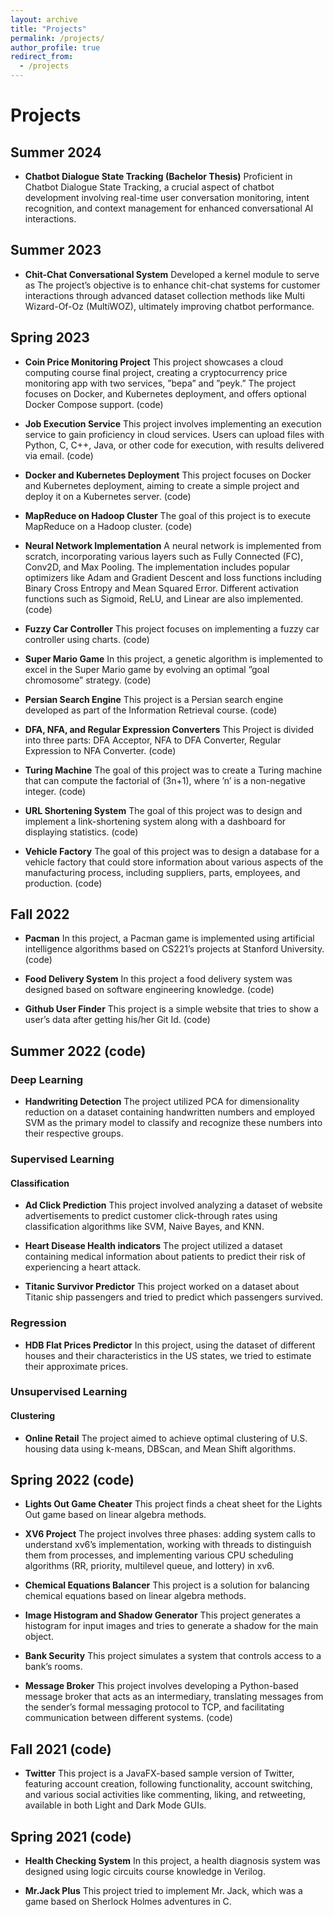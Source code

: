 ```yaml
---
layout: archive
title: "Projects"
permalink: /projects/
author_profile: true
redirect_from:
  - /projects
---
```


# Projects

## Summer 2024

- **Chatbot Dialogue State Tracking (Bachelor Thesis)**
  Proficient in Chatbot Dialogue State Tracking, a crucial aspect of chatbot development involving real-time user conversation monitoring, intent recognition, and context management for enhanced conversational AI interactions.

## Summer 2023

- **Chit-Chat Conversational System**
  Developed a kernel module to serve as The project’s objective is to enhance chit-chat systems for customer interactions through advanced dataset collection methods like Multi Wizard-Of-Oz (MultiWOZ), ultimately improving chatbot performance.

## Spring 2023

- **Coin Price Monitoring Project**
  This project showcases a cloud computing course final project, creating a cryptocurrency price monitoring app with two services, ”bepa” and ”peyk.” The project focuses on Docker, and Kubernetes deployment, and offers optional Docker Compose support. (code)

- **Job Execution Service**
  This project involves implementing an execution service to gain proficiency in cloud services. Users can upload files with Python, C, C++, Java, or other code for execution, with results delivered via email. (code)

- **Docker and Kubernetes Deployment**
  This project focuses on Docker and Kubernetes deployment, aiming to create a simple project and deploy it on a Kubernetes server. (code)

- **MapReduce on Hadoop Cluster**
  The goal of this project is to execute MapReduce on a Hadoop cluster. (code)

- **Neural Network Implementation**
  A neural network is implemented from scratch, incorporating various layers such as Fully Connected (FC), Conv2D, and Max Pooling. The implementation includes popular optimizers like Adam and Gradient Descent and loss functions including Binary Cross Entropy and Mean Squared Error. Different activation functions such as Sigmoid, ReLU, and Linear are also implemented. (code)

- **Fuzzy Car Controller**
  This project focuses on implementing a fuzzy car controller using charts. (code)

- **Super Mario Game**
  In this project, a genetic algorithm is implemented to excel in the Super Mario game by evolving an optimal ”goal chromosome” strategy. (code)

- **Persian Search Engine**
  This project is a Persian search engine developed as part of the Information Retrieval course. (code)

- **DFA, NFA, and Regular Expression Converters**
  This Project is divided into three parts: DFA Acceptor, NFA to DFA Converter, Regular Expression to NFA Converter. (code)

- **Turing Machine**
  The goal of this project was to create a Turing machine that can compute the factorial of (3n+1), where ’n’ is a non-negative integer. (code)

- **URL Shortening System**
  The goal of this project was to design and implement a link-shortening system along with a dashboard for displaying statistics. (code)

- **Vehicle Factory**
  The goal of this project was to design a database for a vehicle factory that could store information about various aspects of the manufacturing process, including suppliers, parts, employees, and production. (code)

## Fall 2022

- **Pacman**
  In this project, a Pacman game is implemented using artificial intelligence algorithms based on CS221’s projects at Stanford University. (code)

- **Food Delivery System**
  In this project a food delivery system was designed based on software engineering knowledge. (code)

- **Github User Finder**
  This project is a simple website that tries to show a user’s data after getting his/her Git Id. (code)

## Summer 2022 (code)

### Deep Learning

- **Handwriting Detection**
  The project utilized PCA for dimensionality reduction on a dataset containing handwritten numbers and employed SVM as the primary model to classify and recognize these numbers into their respective groups.

### Supervised Learning

#### Classification

- **Ad Click Prediction**
  This project involved analyzing a dataset of website advertisements to predict customer click-through rates using classification algorithms like SVM, Naive Bayes, and KNN.

- **Heart Disease Health indicators**
  The project utilized a dataset containing medical information about patients to predict their risk of experiencing a heart attack.

- **Titanic Survivor Predictor**
  This project worked on a dataset about Titanic ship passengers and tried to predict which passengers survived.

### Regression

- **HDB Flat Prices Predictor**
  In this project, using the dataset of different houses and their characteristics in the US states, we tried to estimate their approximate prices.

### Unsupervised Learning

#### Clustering

- **Online Retail**
  The project aimed to achieve optimal clustering of U.S. housing data using k-means, DBScan, and Mean Shift algorithms.

## Spring 2022 (code)

- **Lights Out Game Cheater**
  This project finds a cheat sheet for the Lights Out game based on linear algebra methods.

- **XV6 Project**
  The project involves three phases: adding system calls to understand xv6’s implementation, working with threads to distinguish them from processes, and implementing various CPU scheduling algorithms (RR, priority, multilevel queue, and lottery) in xv6.

- **Chemical Equations Balancer**
  This project is a solution for balancing chemical equations based on linear algebra methods.

- **Image Histogram and Shadow Generator**
  This project generates a histogram for input images and tries to generate a shadow for the main object.

- **Bank Security**
  This project simulates a system that controls access to a bank’s rooms.

- **Message Broker**
  This project involves developing a Python-based message broker that acts as an intermediary, translating messages from the sender’s formal messaging protocol to TCP, and facilitating communication between different systems. (code)

## Fall 2021 (code)

- **Twitter**
  This project is a JavaFX-based sample version of Twitter, featuring account creation, following functionality, account switching, and various social activities like commenting, liking, and retweeting, available in both Light and Dark Mode GUIs.

## Spring 2021 (code)

- **Health Checking System**
  In this project, a health diagnosis system was designed using logic circuits course knowledge in Verilog.

- **Mr.Jack Plus**
  This project tried to implement Mr. Jack, which was a game based on Sherlock Holmes adventures in C.
